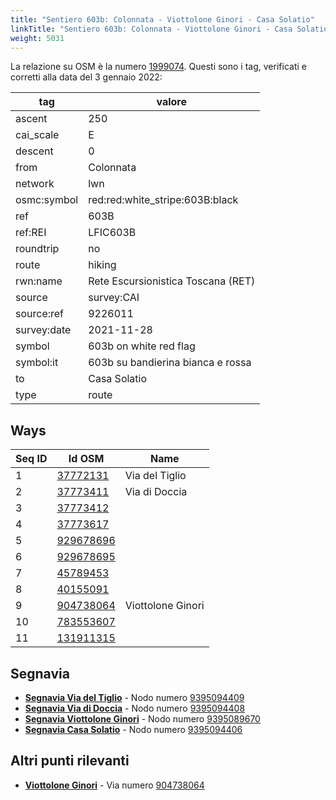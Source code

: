 ```yaml
---
title: "Sentiero 603b: Colonnata - Viottolone Ginori - Casa Solatio"
linkTitle: "Sentiero 603b: Colonnata - Viottolone Ginori - Casa Solatio"
weight: 5031
---
```


La relazione su OSM è la numero [1999074]. Questi sono i tag, verificati e corretti alla data del 3 gennaio 2022:

| tag         | valore                                 |
|-------------|----------------------------------------|
| ascent      | 250                                    |
| cai_scale   | E                                      |
| descent     | 0                                      |
| from        | Colonnata                              |
| network     | lwn                                    |
| osmc:symbol | red:red:white_stripe:603B:black        |
| ref         | 603B                                   |
| ref:REI     | LFIC603B                               |
| roundtrip   | no                                     |
| route       | hiking                                 |
| rwn:name    | Rete Escursionistica Toscana (RET)     |
| source      | survey:CAI                             |
| source:ref  | 9226011                                |
| survey:date | 2021-11-28                             |
| symbol      | 603b on white red flag                 |
| symbol:it   | 603b su bandierina bianca e rossa      |
| to          | Casa Solatio                           |
| type        | route                                  |

## Ways

| Seq ID | Id OSM       | Name                  |
|--------|--------------|-----------------------|
|  1     |  [37772131]  | Via del Tiglio        |
|  2     |  [37773411]  | Via di Doccia         |
|  3     |  [37773412]  |                       |
|  4     |  [37773617]  |                       |
|  5     |  [929678696] |                       |
|  6     |  [929678695] |                       |
|  7     |  [45789453]  |                       |
|  8     |  [40155091]  |                       |
|  9     |  [904738064] | Viottolone Ginori     |
| 10     |  [783553607] |                       |
| 11     |  [131911315] |                       |

## Segnavia

- **[Segnavia Via del Tiglio]** - Nodo numero [9395094409]
- **[Segnavia Via di Doccia]** - Nodo numero [9395094408]
- **[Segnavia Viottolone Ginori]** - Nodo numero [9395089670]
- **[Segnavia Casa Solatio]** - Nodo numero [9395094406]


## Altri punti rilevanti

- **[Viottolone Ginori]** - Via numero [904738064]

[1999074]:https://www.openstreetmap.org/relation/1999074

[37772131]:https://www.openstreetmap.org/way/37772131
[37773411]:https://www.openstreetmap.org/way/37773411
[37773412]:https://www.openstreetmap.org/way/37773412
[37773617]:https://www.openstreetmap.org/way/37773617
[929678696]:https://www.openstreetmap.org/way/929678696
[929678695]:https://www.openstreetmap.org/way/929678695
[45789453]:https://www.openstreetmap.org/way/45789453
[40155091]:https://www.openstreetmap.org/way/40155091
[904738064]:https://www.openstreetmap.org/way/904738064
[783553607]:https://www.openstreetmap.org/way/783553607
[131911315]:https://www.openstreetmap.org/way/131911315

[Segnavia Via del Tiglio]:https://commons.wikimedia.org/wiki/File:Segnavia_sentiero_3_-_Via_del_Tiglio_-_Monte_Morello.jpg
[Segnavia Via di Doccia]:https://commons.wikimedia.org/wiki/File:Segnavia_sentiero_3_-_Via_di_Doccia_-_Monte_Morello.jpg
[Segnavia Viottolone Ginori]:https://commons.wikimedia.org/wiki/File:Segnavia_sentiero_3b_-_Viottolone_Ginori_-_Monte_Morello.jpg
[Segnavia Casa Solatio]:https://commons.wikimedia.org/wiki/File:Segnavia_sentiero_3_-_Casa_Solatio_-_Monte_Morello.jpg

[Viottolone Ginori]:https://commons.wikimedia.org/wiki/File:Sentiero_CAI_3b_-_Viottolone_Ginori.jpg

[9395094409]:https://www.openstreetmap.org/node/9395094409
[9395094408]:https://www.openstreetmap.org/node/9395094408
[9395094406]:https://www.openstreetmap.org/node/9395094406
[9395089670]:https://www.openstreetmap.org/node/9395089670
